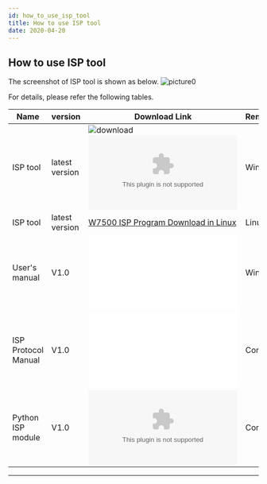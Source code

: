 ```yaml
---
id: how_to_use_isp_tool
title: How to use ISP tool
date: 2020-04-20
--- 
```



## How to use ISP tool

The screenshot of ISP tool is shown as below.
![picture0](/document_framework/img/products/w7500/documents/appnote/picture0.png)

For details, please refer the following tables.

| Name                | version        | Download Link                                                                                                                    | Remarks |
| ------------------- | -------------- | -------------------------------------------------------------------------------------------------------------------------------- | ------- |
| ISP tool            | latest version | ![download](/document_framework/img/products/w5500/w5500_evb/icons/download.png) ![ISP tool download](/document_framework/img/products/w7500/documents/appnote/w7500_isp_20180731.zip) | Window  |
| ISP tool            | latest version | [W7500 ISP Program Download in Linux](https://github.com/Wiznet/W7500_ISP)                                                       | Linux   |
| User's manual       | V1.0           | ![W7500x\_ISPmanual\_V100E](/document_framework/img/products/w7500/documents/appnote/w7500x_ispmanual_v100e_v2.pdf)                                     | Window  |
| ISP Protocol Manual | V1.0           | ![W7500x\_ISP\_Protocol](/document_framework/img/products/w7500/documents/appnote/w7500x_isp_communication_protocol_v1_0.pdf)                           | Common  |
| Python ISP module   | V1.0           | ![W7500x\_ISP\_Python\_module](/document_framework/img/products/w7500/documents/appnote/w7500isp.zip)                                             | Common  |

-----
